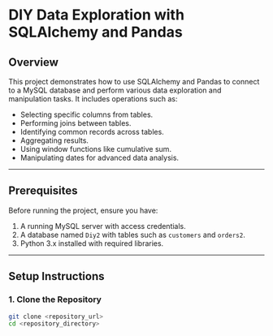 # **DIY Data Exploration with SQLAlchemy and Pandas**

## **Overview**

This project demonstrates how to use SQLAlchemy and Pandas to connect to a MySQL database and perform various data exploration and manipulation tasks. It includes operations such as:

- Selecting specific columns from tables.
- Performing joins between tables.
- Identifying common records across tables.
- Aggregating results.
- Using window functions like cumulative sum.
- Manipulating dates for advanced data analysis.

---

## **Prerequisites**

Before running the project, ensure you have:

1. A running MySQL server with access credentials.
2. A database named `Diy2` with tables such as `customers` and `orders2`.
3. Python 3.x installed with required libraries.

---

## **Setup Instructions**

### **1. Clone the Repository**
```bash
git clone <repository_url>
cd <repository_directory>
